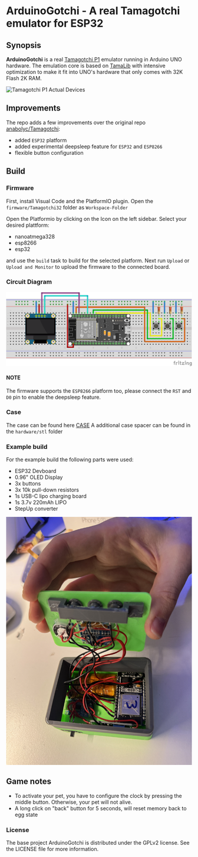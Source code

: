 # ArduinoGotchi - A real Tamagotchi emulator for ESP32

## Synopsis

**ArduinoGotchi** is a real [Tamagotchi P1](https://tamagotchi.fandom.com/wiki/Tamagotchi_(1996_Pet)) emulator running in Arduino UNO hardware. The emulation core is based on [TamaLib](https://github.com/jcrona/tamalib) with intensive optimization to make it fit into UNO's hardware that only comes with 32K Flash 2K RAM.

![Tamagotchi P1 Actual Devices](images/TamaP1_devices.jpg)


## Improvements

The repo adds a few improvements over the original repo [anabolyc/Tamagotchi](https://github.com/anabolyc/Tamagotchi):

* added `ESP32` platform
* added experimental deepsleep feature for `ESP32` and `ESP8266`
* flexible button configuration

## Build


### Firmware

First, install Visual Code and the PlatformIO plugin.
Open the `firmware/Tamagotchi32` folder as `Workspace-Folder`

Open the Platformio by clicking on the Icon on the left sidebar.
Select your desired plattform:

* nanoatmega328
* esp8266
* esp32


and use the `build` task to build for the selected platform. Next run `Upload` or `Upload and Monitor` to upload the firmware to the connected board.

### Circuit Diagram

![Circuit Diagram](hardware/TamagotchiESP32_schematic_Steckplatine.png)

#### NOTE

The firmware supports the `ESP8266` platform too, please connect the `RST` and `D0` pin to enable the deepsleep feature.


### Case

The case can be found here [CASE](https://www.thingiverse.com/thing:2374552)
A additional case spacer can be found in the `hardware/stl` folder
### Example build

For the example build the following parts were used:

* ESP32 Devboard
* 0.96" OLED Display
* 3x buttons
* 3x 10k pull-down resistors
* 1s USB-C lipo charging board
* 1s 3.7v 220mAh LIPO
* StepUp converter

![opened case](images/IMG_7096.JPG)



## Game notes

- To activate your pet, you have to configure the clock by pressing the middle button. Otherwise, your pet will not alive.
- A long click on "back" button for 5 seconds, will reset memory back to egg state





### License
The base project ArduinoGotchi is distributed under the GPLv2 license. See the LICENSE file for more information.
